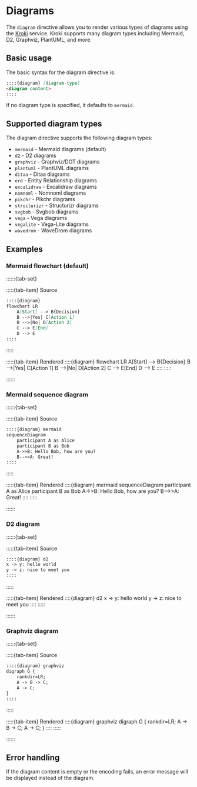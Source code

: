 # Diagrams

The `diagram` directive allows you to render various types of diagrams using the [Kroki](https://kroki.io/) service. Kroki supports many diagram types including Mermaid, D2, Graphviz, PlantUML, and more.

## Basic usage

The basic syntax for the diagram directive is:

```markdown
::::{diagram} [diagram-type]
<diagram content>
::::
```

If no diagram type is specified, it defaults to `mermaid`.

## Supported diagram types

The diagram directive supports the following diagram types:

- `mermaid` - Mermaid diagrams (default)
- `d2` - D2 diagrams
- `graphviz` - Graphviz/DOT diagrams
- `plantuml` - PlantUML diagrams
- `ditaa` - Ditaa diagrams
- `erd` - Entity Relationship diagrams
- `excalidraw` - Excalidraw diagrams
- `nomnoml` - Nomnoml diagrams
- `pikchr` - Pikchr diagrams
- `structurizr` - Structurizr diagrams
- `svgbob` - Svgbob diagrams
- `vega` - Vega diagrams
- `vegalite` - Vega-Lite diagrams
- `wavedrom` - WaveDrom diagrams

## Examples

### Mermaid flowchart (default)

::::::{tab-set}

:::::{tab-item} Source
```markdown
::::{diagram}
flowchart LR
    A[Start] --> B{Decision}
    B -->|Yes| C[Action 1]
    B -->|No| D[Action 2]
    C --> E[End]
    D --> E
::::
```
:::::

:::::{tab-item} Rendered
::::{diagram}
flowchart LR
    A[Start] --> B{Decision}
    B -->|Yes| C[Action 1]
    B -->|No| D[Action 2]
    C --> E[End]
    D --> E
::::
:::::

::::::

### Mermaid sequence diagram

::::::{tab-set}

:::::{tab-item} Source
```markdown
::::{diagram} mermaid
sequenceDiagram
    participant A as Alice
    participant B as Bob
    A->>B: Hello Bob, how are you?
    B-->>A: Great!
::::
```
:::::

:::::{tab-item} Rendered
::::{diagram} mermaid
sequenceDiagram
    participant A as Alice
    participant B as Bob
    A->>B: Hello Bob, how are you?
    B-->>A: Great!
::::
:::::

::::::

### D2 diagram

::::::{tab-set}

:::::{tab-item} Source
```markdown
::::{diagram} d2
x -> y: hello world
y -> z: nice to meet you
::::
```
:::::

:::::{tab-item} Rendered
::::{diagram} d2
x -> y: hello world
y -> z: nice to meet you
::::
:::::

::::::

### Graphviz diagram

::::::{tab-set}

:::::{tab-item} Source
```markdown
::::{diagram} graphviz
digraph G {
    rankdir=LR;
    A -> B -> C;
    A -> C;
}
::::
```
:::::

:::::{tab-item} Rendered
::::{diagram} graphviz
digraph G {
    rankdir=LR;
    A -> B -> C;
    A -> C;
}
::::
:::::

::::::

## Error handling

If the diagram content is empty or the encoding fails, an error message will be displayed instead of the diagram.
